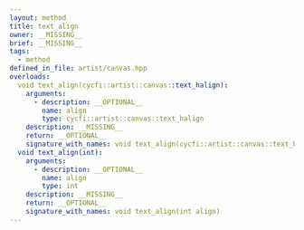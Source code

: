 ```yaml
---
layout: method
title: text_align
owner: __MISSING__
brief: __MISSING__
tags:
  - method
defined_in_file: artist/canvas.hpp
overloads:
  void text_align(cycfi::artist::canvas::text_halign):
    arguments:
      - description: __OPTIONAL__
        name: align
        type: cycfi::artist::canvas::text_halign
    description: __MISSING__
    return: __OPTIONAL__
    signature_with_names: void text_align(cycfi::artist::canvas::text_halign align)
  void text_align(int):
    arguments:
      - description: __OPTIONAL__
        name: align
        type: int
    description: __MISSING__
    return: __OPTIONAL__
    signature_with_names: void text_align(int align)
---
```

